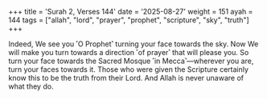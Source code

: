 +++
title = 'Surah 2, Verses 144'
date = '2025-08-27'
weight = 151
ayah = 144
tags = ["allah", "lord", "prayer", "prophet", "scripture", "sky", "truth"]
+++

Indeed, We see you ˹O Prophet˺ turning your face towards the sky. Now We will make you turn towards a direction ˹of prayer˺ that will please you. So turn your face towards the Sacred Mosque ˹in Mecca˺—wherever you are, turn your faces towards it. Those who were given the Scripture certainly know this to be the truth from their Lord. And Allah is never unaware of what they do.